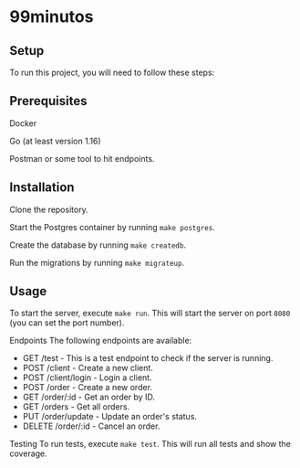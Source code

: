 # 99minutos

## Setup
To run this project, you will need to follow these steps:

## Prerequisites
Docker

Go (at least version 1.16)

Postman or some tool to hit endpoints.

## Installation
Clone the repository.

Start the Postgres container by running `make postgres`.

Create the database by running `make createdb`.

Run the migrations by running `make migrateup`.

## Usage
To start the server, execute `make run`. This will start the server on port `8080` (you can set the port number).

Endpoints
The following endpoints are available:

- GET /test - This is a test endpoint to check if the server is running.
- POST /client - Create a new client.
- POST /client/login - Login a client.
- POST /order - Create a new order.
- GET /order/:id - Get an order by ID.
- GET /orders - Get all orders.
- PUT /order/update - Update an order's status.
- DELETE /order/:id - Cancel an order.

Testing
To run tests, execute `make test`. This will run all tests and show the coverage.

